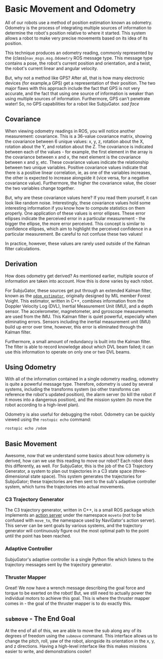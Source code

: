 # Basic Movement and Odometry

All of our robots use a method of position estimation known as odometry.
Odometry is the process of integrating multiple sources of information to
determine the robot's position relative to where it started. This system allows
a robot to make very precise movements based on its idea of its position.

This technique produces an odometry reading, commonly represented by the
{class}`nav_msgs.msg.Odometry` ROS message type. This message type contains a
pose, the robot's current position and orientation, and a twist, the robot's
current linear and angular velocity.

But, why not a method like GPS? After all, that is how many electronic devices
(for example,a  GPS) get a representation of their position. The two major
flaws with this approach include the fact that GPS is not very accurate, and
the fact that using one source of information is weaker than using multiple
sources of information. Furthermore, GPS can't penetrate water! So, no GPS
capabilities for a robot like SubjuGator. *sad face*

## Covariance

When viewing odometry readings in ROS, you will notice another measurement:
covariance. This is a 36-value covariance matrix, showing the covariance
between 6 unique values: x, y, z, rotation about the X, rotation about the Y,
and rotation about the Z. The covariance is indicated between each of the
values - for example, the first element in the array is the covariance between
x and x, the next element is the covariance between x and y, etc. These
covariance values indicate the relationship between two unique variables.
Positive covariance values indicate that there is a positive linear
correlation, ie, as one of the variables increases, the other is expected to
increase alongside it (vice versa, for a negative covariance value).
Furthermore, the higher the covariance value, the closer the two variables
change together.

But, why are these covariance values here? If you read them yourself, it can
look like random noise. Interestingly, these covariance values hold some
interesting information if you know how to compute statistics on them properly.
One application of these values is error ellipses. These error ellipses
indicate the perceived error in a particular measurement - the bigger the
ellipse, the more error perceived. This concept is similar to confidence
ellipses, which aim to highlight the perceived confidence in a particular
measurement. Be careful to not confuse these two values!

In practice, however, these values are rarely used outside of the Kalman filter
calculations.

## Derivation

How does odometry get derived? As mentioned earlier, multiple source of
information are taken into account. How this is done varies by each robot.

For SubjuGator, these sources get put through an extended Kalman filter, known
as the [`odom_estimator`](/design/odom_estimator/odom_estimator), originally
designed by MIL member Forest Voight. This estimator, written in C++, combines
information from the Doppler Velocity Log (DVL), Inertial Measurement Unit
(IMU), and a depth sensor. The accelerometer, magnetometer, and gyroscope
measurements are used from the IMU. This Kalman filter is quiet powerful,
especially when eliminating errors. Sensors including the inertial measurement
unit (IMU) build up error over time, however, this error is eliminated through
the Kalman filter.

Furthermore, a small amount of redundancy is built into the Kalman filter. The
filter is able to record knowledge about which DVL beam failed; it can use this
information to operate on only one or two DVL beams.

## Using Odometry

With all of the information contained in a single odometry reading, odometry is
quite a powerful message type. Therefore, odometry is used by several systems,
including the transforms system (so other transforms can reference the robot's
updated position), the alarm server (to kill the robot if it moves into a
dangerous position), and the mission system (to move the robot according to a
high-level plan).

Odometry is also useful for debugging the robot. Odometry can be quickly viewed
using the `rostopic echo` command:

```bash
rostopic echo /odom
```

## Basic Movement

Awesome, now that we understand some basics about how odometry is derived, how
can we use this reading to move our robot? Each robot does this differently, as
well. For SubjuGator, this is the job of the C3 Trajectory Generator, a system
to plan out trajectories in a C3 state space (three-dimensional state space).
This system generates the trajectories for SubjuGator; these trajectories are
then sent to the sub's adaptive controller system, which turns the trajectories
into actual movements.

### C3 Trajectory Generator

The C3 trajectory generator, written in C++, is a small ROS package which
implements an [action server](http://wiki.ros.org/actionlib) under the
namespace `moveto` (not to be confused with `move_to`, the namespace used by
NaviGator's action server). This server can be sent goals by various systems,
and the trajectory generator will continuously figure out the most optimal path
to the point until the point has been reached.

### Adaptive Controller

SubjuGator's adaptive controller is a single Python file which listens to the
trajectory messages sent by the trajectory generator.

### Thruster Mapper

Great! We now have a wrench message describing the goal force and torque to be
exerted on the robot! But, we still need to actually power the individual
motors to achieve this goal. This is where the thruster mapper comes in - the
goal of the thruster mapper is to do exactly this.

## `submove` - The End Goal

At the end of all of this, we are able to move the sub along any of its degrees
of freedom using the `submove` command. This interface allows us to change the
pitch, roll, yaw of the robot, alongside its orientation in the x, y, and z
directions. Having a high-level interface like this makes missions easier to
write, and demonstrations cooler!
